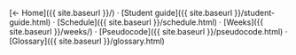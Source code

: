 [← Home]({{ site.baseurl }}/) · [Student guide]({{ site.baseurl }}/student-guide.html) · [Schedule]({{ site.baseurl }}/schedule.html) · [Weeks]({{ site.baseurl }}/weeks/) · [Pseudocode]({{ site.baseurl }}/pseudocode.html) · [Glossary]({{ site.baseurl }}/glossary.html)